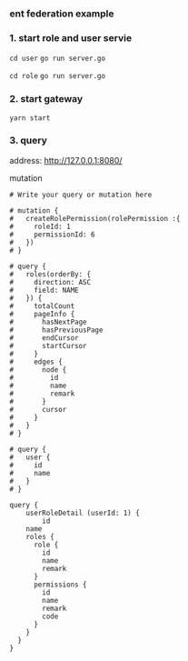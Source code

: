 ### ent federation example

### 1. start role and user servie

`cd user`
`go run server.go`

`cd role`
`go run server.go`

### 2. start gateway

`yarn start`

### 3. query

address:
http://127.0.0.1:8080/

mutation
```
# Write your query or mutation here

# mutation {
#   createRolePermission(rolePermission :{
#     roleId: 1
#     permissionId: 6
#   })
# }

# query {
#   roles(orderBy: {
#     direction: ASC
#     field: NAME
#   }) {
#     totalCount
#     pageInfo {
#       hasNextPage
#       hasPreviousPage
#       endCursor
#       startCursor
#     }
#     edges {
#       node {
#         id
#         name
#         remark
#       }
#       cursor
#     }
#   }
# }

# query {
#   user {
#     id
#     name
#   }
# }
      
query {
	userRoleDetail (userId: 1) {
		id
    name
    roles {
      role {
        id
        name
        remark
      }
      permissions {
        id
        name
        remark
        code
      }
    }
  }
}
```
